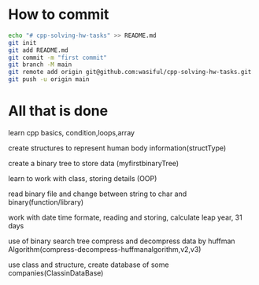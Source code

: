 # How to commit

```bash
echo "# cpp-solving-hw-tasks" >> README.md
git init
git add README.md
git commit -m "first commit"
git branch -M main
git remote add origin git@github.com:wasiful/cpp-solving-hw-tasks.git
git push -u origin main

```
# All that is done

learn cpp basics, condition,loops,array

create structures to represent human body information(structType)

create a binary tree to store data (myfirstbinaryTree)

learn to work with class, storing details (OOP)

read binary file and change between string to char and binary(function/library)

work with date time formate, reading and storing, calculate leap year, 31 days

use of binary search tree compress and decompress data by huffman Algorithm(compress-decompress-huffmanalgorithm,v2,v3)

use class and structure, create database of some companies(ClassinDataBase)
